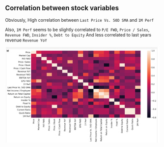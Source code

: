 ## Correlation between stock variables

Obviously, High correlation between `Last Price Vs. 50D SMA` and `1M Perf`

Also, `1M Perf` seems to be slightly correlated to `P/E FWD`, `Price / Sales`, `Revenue FWD`, `Insider %`, `Debt to Equity`
And less correlated to last years revenue `Revenue YoY`

<img src="./images/correlation-map.png" width="1000">

